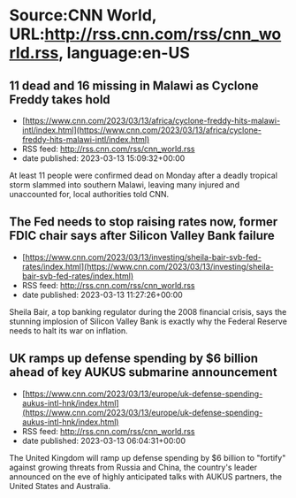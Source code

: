 # Source:CNN World, URL:http://rss.cnn.com/rss/cnn_world.rss, language:en-US

## 11 dead and 16 missing in Malawi as Cyclone Freddy takes hold
 - [https://www.cnn.com/2023/03/13/africa/cyclone-freddy-hits-malawi-intl/index.html](https://www.cnn.com/2023/03/13/africa/cyclone-freddy-hits-malawi-intl/index.html)
 - RSS feed: http://rss.cnn.com/rss/cnn_world.rss
 - date published: 2023-03-13 15:09:32+00:00

At least 11 people were confirmed dead on Monday after a deadly tropical storm slammed into southern Malawi, leaving many injured and unaccounted for, local authorities told CNN.

## The Fed needs to stop raising rates now, former FDIC chair says after Silicon Valley Bank failure
 - [https://www.cnn.com/2023/03/13/investing/sheila-bair-svb-fed-rates/index.html](https://www.cnn.com/2023/03/13/investing/sheila-bair-svb-fed-rates/index.html)
 - RSS feed: http://rss.cnn.com/rss/cnn_world.rss
 - date published: 2023-03-13 11:27:26+00:00

Sheila Bair, a top banking regulator during the 2008 financial crisis, says the stunning implosion of Silicon Valley Bank is exactly why the Federal Reserve needs to halt its war on inflation.

## UK ramps up defense spending by $6 billion ahead of key AUKUS submarine announcement
 - [https://www.cnn.com/2023/03/13/europe/uk-defense-spending-aukus-intl-hnk/index.html](https://www.cnn.com/2023/03/13/europe/uk-defense-spending-aukus-intl-hnk/index.html)
 - RSS feed: http://rss.cnn.com/rss/cnn_world.rss
 - date published: 2023-03-13 06:04:31+00:00

The United Kingdom will ramp up defense spending by $6 billion to "fortify" against growing threats from Russia and China, the country's leader announced on the eve of highly anticipated talks with AUKUS partners, the United States and Australia.

